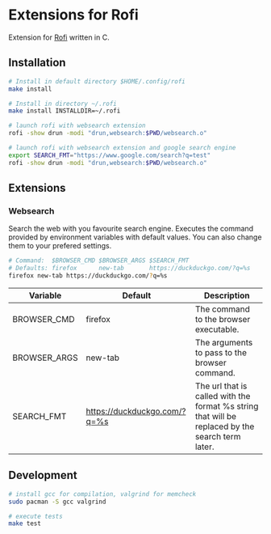 # Extensions for Rofi

Extension for [Rofi](https://github.com/davatorium/rofi) written in C.

## Installation

```bash
# Install in default directory $HOME/.config/rofi
make install

# Install in directory ~/.rofi
make install INSTALLDIR=~/.rofi

# launch rofi with websearch extension
rofi -show drun -modi "drun,websearch:$PWD/websearch.o"

# launch rofi with websearch extension and google search engine
export SEARCH_FMT="https://www.google.com/search?q=test"
rofi -show drun -modi "drun,websearch:$PWD/websearch.o"
```

## Extensions

### Websearch

Search the web with you favourite search engine. Executes the command provided by environment variables with default values. You can also change them to your prefered settings.

```bash
# Command:  $BROWSER_CMD $BROWSER_ARGS $SEARCH_FMT
# Defaults: firefox      new-tab       https://duckduckgo.com/?q=%s
firefox new-tab https://duckduckgo.com/?q=%s
```

| Variable | Default | Description |
| ---  | --- | --- |
| BROWSER_CMD | firefox | The command to the browser executable. |
| BROWSER_ARGS | new-tab | The arguments to pass to the browser command. |
| SEARCH_FMT | https://duckduckgo.com/?q=%s | The url that is called with the format %s string that will be replaced by the search term later. |

## Development

```bash
# install gcc for compilation, valgrind for memcheck 
sudo pacman -S gcc valgrind

# execute tests
make test
```
